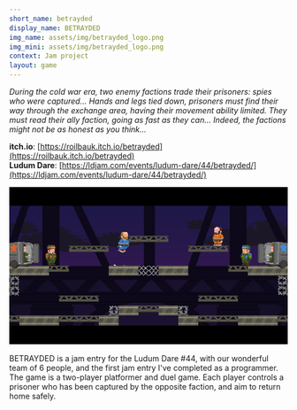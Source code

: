 ```yaml
---
short_name: betrayded
display_name: BETRAYDED
img_name: assets/img/betrayded_logo.png
img_mini: assets/img/betrayded_logo.png
context: Jam project
layout: game
---
```


_During the cold war era, two enemy factions trade their prisoners: spies who were captured... Hands and legs tied down, prisoners must find their way through the exchange area, having their movement ability limited. They must read their ally faction, going as fast as they can... Indeed, the factions might not be as honest as you think..._

**itch.io**: [https://roilbauk.itch.io/betrayded](https://roilbauk.itch.io/betrayded)  
**Ludum Dare**: [https://ldjam.com/events/ludum-dare/44/betrayded/](https://ldjam.com/events/ludum-dare/44/betrayded/)

![betrayded gameplay 1](../assets/img/betrayded_gameplay_1.png)

BETRAYDED is a jam entry for the Ludum Dare #44, with our wonderful team of 6 people, and the first jam entry I've completed as a programmer. The game is a two-player platformer and duel game. Each player controls a prisoner who has been captured by the opposite faction, and aim to return home safely.
